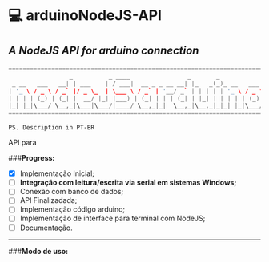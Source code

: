 # :computer: arduinoNodeJS-API 
## _A NodeJS API for arduino connection_

```c++
=========================================================================================
                 _          _ ____                _       _               _    ____ ___ 
 _ __   ___   __| | ___    | / ___|  __ _ _ __ __| |_   _(_)_ __   ___   / \  |  _ \_ _|
| '_ \ / _ \ / _` |/ _ \_  | \___ \ / _` | '__/ _` | | | | | '_ \ / _ \ / _ \ | |_) | | 
| | | | (_) | (_| |  __/ |_| |___) | (_| | | | (_| | |_| | | | | | (_) / ___ \|  __/| | 
|_| |_|\___/ \__,_|\___|\___/|____/ \__,_|_|  \__,_|\__,_|_|_| |_|\___/_/   \_\_|  |___|
=========================================================================================

```
    PS. Description in PT-BR
    
API para

###__Progress:__
- [x] Implementação Inicial;
- [ ] __Integração com leitura/escrita via serial em sistemas Windows;__
- [ ] Conexão com banco de dados;
- [ ] API Finalizadada;
- [ ] Implementação código arduino;
- [ ] Implementação de interface para terminal com NodeJS;
- [ ] Documentação.

-----------
###__Modo de uso:__
